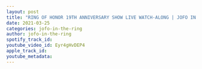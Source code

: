 ```yaml
---
layout: post
title: "RING OF HONOR 19TH ANNIVERSARY SHOW LIVE WATCH-ALONG | JOFO IN THE RING"
date: 2021-03-25
categories: jofo-in-the-ring
author: jofo-in-the-ring
spotify_track_id: 
youtube_video_id: Eyr4gHvDEP4
apple_track_id: 
youtube_metadata: 
---
```

